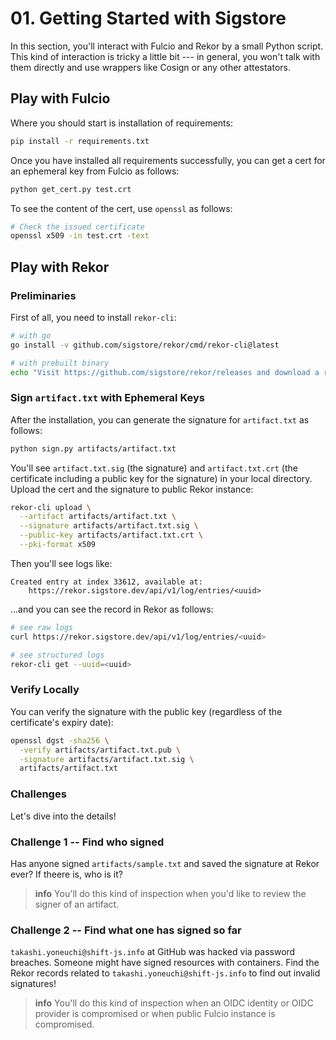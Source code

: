 # 01. Getting Started with Sigstore

In this section, you'll interact with Fulcio and Rekor by a small Python script. This kind of interaction is tricky a little bit --- in general, you won't talk with them directly and use wrappers like Cosign or any other attestators.

## Play with Fulcio

Where you should start is installation of requirements:

```sh
pip install -r requirements.txt
```

Once you have installed all requirements successfully, you can get a cert for an ephemeral key from Fulcio as follows:

```sh
python get_cert.py test.crt
```

To see the content of the cert, use `openssl` as follows:

```sh
# Check the issued certificate
openssl x509 -in test.crt -text
```

## Play with Rekor

### Preliminaries

First of all, you need to install `rekor-cli`:

```sh
# with go
go install -v github.com/sigstore/rekor/cmd/rekor-cli@latest

# with prebuilt binary
echo "Visit https://github.com/sigstore/rekor/releases and download a rekor-cli binary you'd like"
```

### Sign `artifact.txt` with Ephemeral Keys

After the installation, you can generate the signature for `artifact.txt` as follows:

```sh
python sign.py artifacts/artifact.txt
```

You'll see `artifact.txt.sig` (the signature) and `artifact.txt.crt` (the certificate including a public key for the signature) in your local directory.
Upload the cert and the signature to public Rekor instance:

```sh
rekor-cli upload \
  --artifact artifacts/artifact.txt \
  --signature artifacts/artifact.txt.sig \
  --public-key artifacts/artifact.txt.crt \
  --pki-format x509
```

Then you'll see logs like:

```
Created entry at index 33612, available at:
    https://rekor.sigstore.dev/api/v1/log/entries/<uuid>
```

...and you can see the record in Rekor as follows:

```sh
# see raw logs
curl https://rekor.sigstore.dev/api/v1/log/entries/<uuid>

# see structured logs
rekor-cli get --uuid=<uuid>
```

### Verify Locally

You can verify the signature with the public key (regardless of the certificate's expiry date):

```sh
openssl dgst -sha256 \
  -verify artifacts/artifact.txt.pub \
  -signature artifacts/artifact.txt.sig \
  artifacts/artifact.txt
```

### Challenges

Let's dive into the details!

### Challenge 1 -- Find who signed

Has anyone signed `artifacts/sample.txt` and saved the signature at Rekor ever? If theere is, who is it?

> **info**
> You'll do this kind of inspection when you'd like to review the signer of an artifact.

### Challenge 2 -- Find what one has signed so far

`takashi.yoneuchi@shift-js.info` at GitHub was hacked via password breaches. Someone might have signed resources with containers.
Find the Rekor records related to `takashi.yoneuchi@shift-js.info` to find out invalid signatures!

> **info**
> You'll do this kind of inspection when an OIDC identity or OIDC provider is compromised or when public Fulcio instance is compromised.
